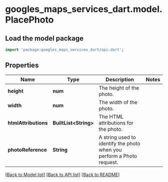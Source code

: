 # googles_maps_services_dart.model.PlacePhoto

## Load the model package
```dart
import 'package:googles_maps_services_dart/api.dart';
```

## Properties
Name | Type | Description | Notes
------------ | ------------- | ------------- | -------------
**height** | **num** | The height of the photo. | 
**width** | **num** | The width of the photo. | 
**htmlAttributions** | **BuiltList&lt;String&gt;** | The HTML attributions for the photo. | 
**photoReference** | **String** | A string used to identify the photo when you perform a Photo request. | 

[[Back to Model list]](../README.md#documentation-for-models) [[Back to API list]](../README.md#documentation-for-api-endpoints) [[Back to README]](../README.md)


